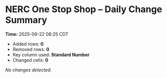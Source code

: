 # NERC One Stop Shop – Daily Change Summary
**Time:** 2025-09-22 08:25 CDT

- Added rows: **0**
- Removed rows: **0**
- Key column used: **Standard Number**
- Changed cells: **0**

_No changes detected._